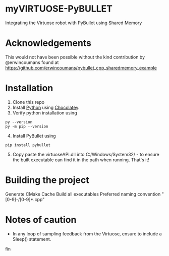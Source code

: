 # myVIRTUOSE-PyBULLET
Integrating the Virtuose robot with PyBullet using Shared Memory

# 

# Acknowledgements
This would not have been possible without the kind contribution by @erwincoumans found at https://github.com/erwincoumans/pybullet_cpp_sharedmemory_example

# Installation
1. Clone this repo
2. Install [Python](https://docs.python-guide.org/starting/install3/win/#install3-windows) using [Chocolatey](https://community.chocolatey.org/courses/installation/installing?method=installing-chocolatey#cmd).
3. Verify python installation using
```console
py --version
py -m pip --version
```
4. Install PyBullet using
```console
pip install pybullet
```
5. Copy paste the virtuoseAPI.dll into C:/Windows/System32/ - to ensure the built executable can find it in the path when running.
That's it!

# Building the project
Generate CMake Cache
Build all executables
Preferred naming convention
  "[0-9]*-*/[0-9]*.cpp"

# Notes of caution
- In any loop of sampling feedback from the Virtuose, ensure to include a Sleep() statement.

fin
